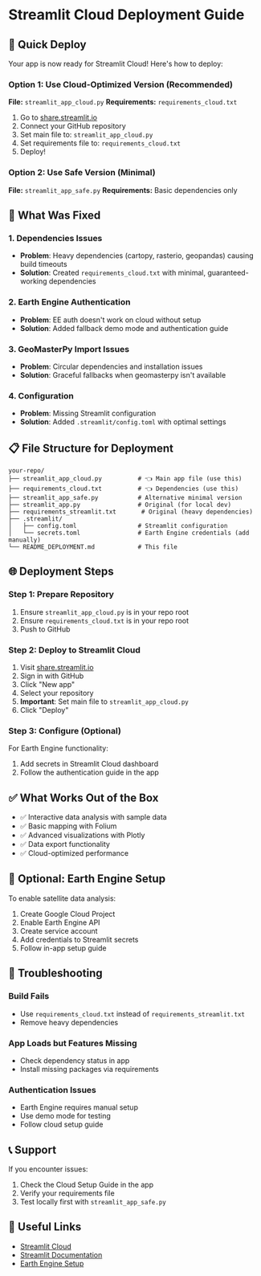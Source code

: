 # Streamlit Cloud Deployment Guide

## 🚀 Quick Deploy

Your app is now ready for Streamlit Cloud! Here's how to deploy:

### Option 1: Use Cloud-Optimized Version (Recommended)

**File:** `streamlit_app_cloud.py`
**Requirements:** `requirements_cloud.txt`

1. Go to [share.streamlit.io](https://share.streamlit.io)
2. Connect your GitHub repository
3. Set main file to: `streamlit_app_cloud.py`
4. Set requirements file to: `requirements_cloud.txt`
5. Deploy!

### Option 2: Use Safe Version (Minimal)

**File:** `streamlit_app_safe.py`
**Requirements:** Basic dependencies only

## 🔧 What Was Fixed

### 1. Dependencies Issues
- **Problem**: Heavy dependencies (cartopy, rasterio, geopandas) causing build timeouts
- **Solution**: Created `requirements_cloud.txt` with minimal, guaranteed-working dependencies

### 2. Earth Engine Authentication
- **Problem**: EE auth doesn't work on cloud without setup
- **Solution**: Added fallback demo mode and authentication guide

### 3. GeoMasterPy Import Issues
- **Problem**: Circular dependencies and installation issues
- **Solution**: Graceful fallbacks when geomasterpy isn't available

### 4. Configuration
- **Problem**: Missing Streamlit configuration
- **Solution**: Added `.streamlit/config.toml` with optimal settings

## 📋 File Structure for Deployment

```
your-repo/
├── streamlit_app_cloud.py          # 👈 Main app file (use this)
├── requirements_cloud.txt          # 👈 Dependencies (use this)
├── streamlit_app_safe.py           # Alternative minimal version
├── streamlit_app.py                # Original (for local dev)
├── requirements_streamlit.txt       # Original (heavy dependencies)
├── .streamlit/
│   ├── config.toml                 # Streamlit configuration
│   └── secrets.toml                # Earth Engine credentials (add manually)
└── README_DEPLOYMENT.md            # This file
```

## 🌐 Deployment Steps

### Step 1: Prepare Repository
1. Ensure `streamlit_app_cloud.py` is in your repo root
2. Ensure `requirements_cloud.txt` is in your repo root
3. Push to GitHub

### Step 2: Deploy to Streamlit Cloud
1. Visit [share.streamlit.io](https://share.streamlit.io)
2. Sign in with GitHub
3. Click "New app"
4. Select your repository
5. **Important**: Set main file to `streamlit_app_cloud.py`
6. Click "Deploy"

### Step 3: Configure (Optional)
For Earth Engine functionality:
1. Add secrets in Streamlit Cloud dashboard
2. Follow the authentication guide in the app

## ✅ What Works Out of the Box

- ✅ Interactive data analysis with sample data
- ✅ Basic mapping with Folium
- ✅ Advanced visualizations with Plotly
- ✅ Data export functionality
- ✅ Cloud-optimized performance

## 🔧 Optional: Earth Engine Setup

To enable satellite data analysis:

1. Create Google Cloud Project
2. Enable Earth Engine API
3. Create service account
4. Add credentials to Streamlit secrets
5. Follow in-app setup guide

## 🐛 Troubleshooting

### Build Fails
- Use `requirements_cloud.txt` instead of `requirements_streamlit.txt`
- Remove heavy dependencies

### App Loads but Features Missing
- Check dependency status in app
- Install missing packages via requirements

### Authentication Issues
- Earth Engine requires manual setup
- Use demo mode for testing
- Follow cloud setup guide

## 📞 Support

If you encounter issues:
1. Check the Cloud Setup Guide in the app
2. Verify your requirements file
3. Test locally first with `streamlit_app_safe.py`

## 🔗 Useful Links

- [Streamlit Cloud](https://share.streamlit.io)
- [Streamlit Documentation](https://docs.streamlit.io)
- [Earth Engine Setup](https://developers.google.com/earth-engine/guides/auth)